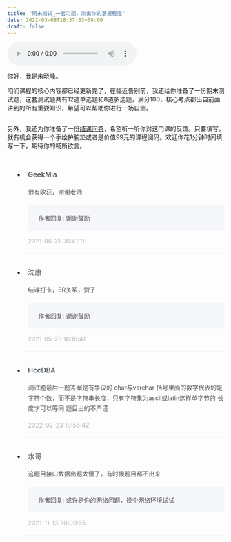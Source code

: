 ```yaml
---
title: "期末测试_一套习题，测出你的掌握程度"
date: 2022-03-08T18:37:53+08:00
draft: false
---
```

<audio title="期末测试 _ 一套习题，测出你的掌握程度" src="https://static001.geekbang.org/resource/audio/fb/9f/fbc8c67187c5553c52dbfeefee55cf9f.mp3" controls="controls"></audio> 
<p>你好，我是朱晓峰。</p><p>咱们课程的核心内容都已经更新完了，在临近告别前，我还给你准备了一份期末测试题，这套测试题共有12道单选题和8道多选题，满分100，核心考点都出自前面讲到的所有重要知识，希望可以帮助你进行一场自测。</p><p><a href="http://time.geekbang.org/quiz/intro?act_id=444&exam_id=1513"><img src="https://static001.geekbang.org/resource/image/28/a4/28d1be62669b4f3cc01c36466bf811a4.png?wh=1142*201" alt=""></a></p><p>另外，我还为你准备了一份<a href="https://jinshuju.net/f/H556x1">结课问卷</a>，希望听一听你对这门课的反馈。只要填写，就有机会获得一个手绘护腕垫或者是价值99元的课程阅码。欢迎你花1分钟时间填写一下，期待你的畅所欲言。</p><p><a href="https://jinshuju.net/f/H556x1"><img src="https://static001.geekbang.org/resource/image/2c/34/2c9d5fc92a31e86a25f68bab00dc4734.jpg?wh=1142*801" alt=""></a></p><!-- [[[read_end]]] -->
<style>
    ul {
      list-style: none;
      display: block;
      list-style-type: disc;
      margin-block-start: 1em;
      margin-block-end: 1em;
      margin-inline-start: 0px;
      margin-inline-end: 0px;
      padding-inline-start: 40px;
    }
    li {
      display: list-item;
      text-align: -webkit-match-parent;
    }
    ._2sjJGcOH_0 {
      list-style-position: inside;
      width: 100%;
      display: -webkit-box;
      display: -ms-flexbox;
      display: flex;
      -webkit-box-orient: horizontal;
      -webkit-box-direction: normal;
      -ms-flex-direction: row;
      flex-direction: row;
      margin-top: 26px;
      border-bottom: 1px solid rgba(233,233,233,0.6);
    }
    ._2sjJGcOH_0 ._3FLYR4bF_0 {
      width: 34px;
      height: 34px;
      -ms-flex-negative: 0;
      flex-shrink: 0;
      border-radius: 50%;
    }
    ._2sjJGcOH_0 ._36ChpWj4_0 {
      margin-left: 0.5rem;
      -webkit-box-flex: 1;
      -ms-flex-positive: 1;
      flex-grow: 1;
      padding-bottom: 20px;
    }
    ._2sjJGcOH_0 ._36ChpWj4_0 ._2zFoi7sd_0 {
      font-size: 16px;
      color: #3d464d;
      font-weight: 500;
      -webkit-font-smoothing: antialiased;
      line-height: 34px;
    }
    ._2sjJGcOH_0 ._36ChpWj4_0 ._2_QraFYR_0 {
      margin-top: 12px;
      color: #505050;
      -webkit-font-smoothing: antialiased;
      font-size: 14px;
      font-weight: 400;
      white-space: normal;
      word-break: break-all;
      line-height: 24px;
    }
    ._2sjJGcOH_0 ._10o3OAxT_0 {
      margin-top: 18px;
      border-radius: 4px;
      background-color: #f6f7fb;
    }
    ._2sjJGcOH_0 ._3klNVc4Z_0 {
      display: -webkit-box;
      display: -ms-flexbox;
      display: flex;
      -webkit-box-orient: horizontal;
      -webkit-box-direction: normal;
      -ms-flex-direction: row;
      flex-direction: row;
      -webkit-box-pack: justify;
      -ms-flex-pack: justify;
      justify-content: space-between;
      -webkit-box-align: center;
      -ms-flex-align: center;
      align-items: center;
      margin-top: 15px;
    }
    ._2sjJGcOH_0 ._10o3OAxT_0 ._3KxQPN3V_0 {
      color: #505050;
      -webkit-font-smoothing: antialiased;
      font-size: 14px;
      font-weight: 400;
      white-space: normal;
      word-break: break-word;
      padding: 20px 20px 20px 24px;
    }
    ._2sjJGcOH_0 ._3klNVc4Z_0 {
      display: -webkit-box;
      display: -ms-flexbox;
      display: flex;
      -webkit-box-orient: horizontal;
      -webkit-box-direction: normal;
      -ms-flex-direction: row;
      flex-direction: row;
      -webkit-box-pack: justify;
      -ms-flex-pack: justify;
      justify-content: space-between;
      -webkit-box-align: center;
      -ms-flex-align: center;
      align-items: center;
      margin-top: 15px;
    }
    ._2sjJGcOH_0 ._3Hkula0k_0 {
      color: #b2b2b2;
      font-size: 14px;
    }
</style><ul><li>
<div class="_2sjJGcOH_0">
  
<div class="_36ChpWj4_0">
  <div class="_2zFoi7sd_0"><span>GeekMia</span>
  </div>
  <div class="_2_QraFYR_0">很有收获，谢谢老师</div>
  <div class="_10o3OAxT_0">
    <p class="_3KxQPN3V_0">作者回复: 谢谢鼓励</p>
  </div>
  <div class="_3klNVc4Z_0">
    <div class="_3Hkula0k_0">2021-06-21 06:41:11</div>
  </div>
</div>
</div>
</li>
<li>
<div class="_2sjJGcOH_0">
  
<div class="_36ChpWj4_0">
  <div class="_2zFoi7sd_0"><span>沈康</span>
  </div>
  <div class="_2_QraFYR_0">结课打卡，ER关系，赞了</div>
  <div class="_10o3OAxT_0">
    <p class="_3KxQPN3V_0">作者回复: 谢谢鼓励</p>
  </div>
  <div class="_3klNVc4Z_0">
    <div class="_3Hkula0k_0">2021-05-23 16:16:41</div>
  </div>
</div>
</div>
</li>
<li>
<div class="_2sjJGcOH_0">
  
<div class="_36ChpWj4_0">
  <div class="_2zFoi7sd_0"><span>HccDBA</span>
  </div>
  <div class="_2_QraFYR_0">测试题最后一题答案是有争议的 char与varchar 括号里面的数字代表的是字符个数，而不是字符串长度，只有字符集为ascii或latin这样单字节的 长度才可以等同 题目出的不严谨</div>
  <div class="_10o3OAxT_0">
    
  </div>
  <div class="_3klNVc4Z_0">
    <div class="_3Hkula0k_0">2022-02-23 18:56:42</div>
  </div>
</div>
</div>
</li>
<li>
<div class="_2sjJGcOH_0">
  
<div class="_36ChpWj4_0">
  <div class="_2zFoi7sd_0"><span>水哥</span>
  </div>
  <div class="_2_QraFYR_0">这题目接口数据出题太慢了，有时候题目都不出来</div>
  <div class="_10o3OAxT_0">
    <p class="_3KxQPN3V_0">作者回复: 或许是你的网络问题，换个网络环境试试</p>
  </div>
  <div class="_3klNVc4Z_0">
    <div class="_3Hkula0k_0">2021-11-13 20:09:55</div>
  </div>
</div>
</div>
</li>
</ul>
